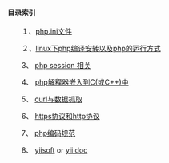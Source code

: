 #### 目录索引

&emsp;&emsp;１、[php.ini文件](https://github.com/buchongyu/buchongyu.github.io/blob/master/php/php.ini.MD)

&emsp;&emsp;２、[linux下php编译安转以及php的运行方式](https://github.com/buchongyu/buchongyu.github.io/blob/master/php/compile_install.MD)
  
&emsp;&emsp;3、 [php session 相关](https://github.com/buchongyu/buchongyu.github.io/blob/master/php/session.MD)

&emsp;&emsp;4、 [php解释器嵌入到C(或C++)中](https://github.com/buchongyu/buchongyu.github.io/blob/master/php/php_embed.MD)

&emsp;&emsp;5、 [curl与数据抓取](https://github.com/buchongyu/buchongyu.github.io/blob/master/php/curl.MD)

&emsp;&emsp;6、 [https协议和http协议](https://github.com/buchongyu/buchongyu.github.io/blob/master/php/http_https.MD)

&emsp;&emsp;7、 [php编码规范](https://github.com/buchongyu/buchongyu.github.io/blob/master/php/codestyles/README.MD)

&emsp;&emsp;8、 [yiisoft](https://github.com/yiisoft) or [yii doc](http://www.yiiframework.com/)
